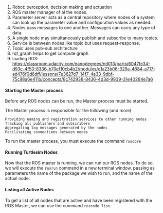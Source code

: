 1. Robot: perception, decision making and actuation
2. ROS master manager of al the nodes.
3. Parameter server acts as a central repository where nodes of a system can look up the parameter value and configuration values as needed.
4. Nodes pass messages to one another. Messages can carry any type of data.
5. A single node may simultaneously publish and subscribe to many topics.
6. Service is between nodes like topic but uses request-response.
7. Topic uses pub-sub architecture
8. rqt_graph helps to get compute graph.
9. loading ROS: https://classroom.udacity.com/nanodegrees/nd013/parts/6047fe34-d93c-4f50-8336-b70ef10cb4b2/modules/e1a23b06-329a-4684-a717-ad476f0d8dff/lessons/7e3627d7-14f7-4a33-9dbf-75c98a6e411b/concepts/8c742938-8436-4d3d-9939-31e40284e7a6

#### Starting the Master process

Before any ROS nodes can be run, the Master process must be started.

The Master process is responsible for the following (and more)

    Providing naming and registration services to other running nodes
    Tracking all publishers and subscribers
    Aggregating log messages generated by the nodes
    Facilitating connections between nodes

To run the master process, you must execute the command `roscore`


#### Running Turtlesim Nodes

Now that the ROS master is running, we can run our  ROS nodes. To do so, we will execute the `rosrun` command in a new terminal window, passing as parameters the name of the package we wish to run, and the name of the actual node.

#### Listing all Active Nodes

To get a list of all nodes that are active and have been registered with the ROS Master, we can use the command `rosnode list`. 
